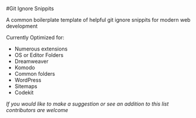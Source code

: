#Git Ignore Snippits

A common boilerplate template of helpful git ignore snippits for modern web development

Currently Optimized for: 
- Numerous extensions
- OS or Editor Folders
- Dreamweaver
- Komodo
- Common folders
- WordPress
- Sitemaps
- Codekit

_If you would like to make a suggestion or see an addition to this list contributors are welcome_
